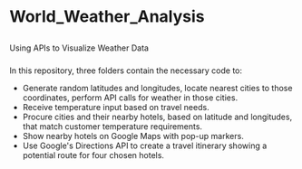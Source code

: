 # World_Weather_Analysis
##
Using APIs to Visualize Weather Data
###

In this repository, three folders contain the necessary code to:

  * Generate random latitudes and longitudes, locate nearest cities to those coordinates, perform API calls for weather in those cities.
  * Receive temperature input based on travel needs.
  * Procure cities and their nearby hotels, based on latitude and longitudes, that match customer temperature requirements.
  * Show nearby hotels on Google Maps with pop-up markers.
  * Use Google's Directions API to create a travel itinerary showing a potential route for four chosen hotels.
